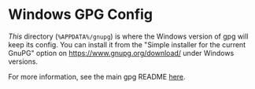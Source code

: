 # Windows GPG Config
_This_ directory (`%APPDATA%/gnupg`) is where the Windows version of gpg will
keep its config. You can install it from the "Simple installer for the current
GnuPG" option on https://www.gnupg.org/download/ under Windows versions.

For more information, see the main gpg README [here](../../../.gnupg/README.md).
